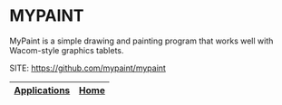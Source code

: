 # MYPAINT

 MyPaint is a simple drawing and painting program that
 works well with Wacom-style graphics tablets.
 
 SITE: https://github.com/mypaint/mypaint

 | [Applications](https://portable-linux-apps.github.io/apps.html) | [Home](https://portable-linux-apps.github.io)
 | --- | --- |
